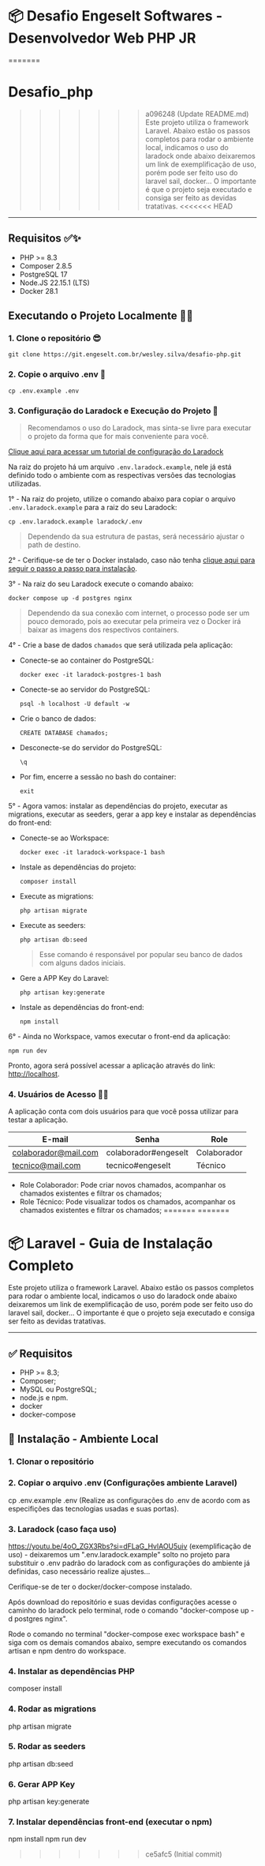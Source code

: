 
# 📦 Desafio Engeselt Softwares - Desenvolvedor Web PHP JR

=======
# Desafio_php
>>>>>>> a096248 (Update README.md)
Este projeto utiliza o framework Laravel. Abaixo estão os passos completos para rodar o ambiente local, indicamos o uso do laradock onde abaixo deixaremos um link de exemplificação de uso, porém pode ser feito uso do laravel sail, docker... O importante é que o projeto seja executado e consiga ser feito as devidas tratativas.
<<<<<<< HEAD

---
## Requisitos ✅✨

- PHP >= 8.3
- Composer 2.8.5
- PostgreSQL 17
- Node.JS 22.15.1 (LTS)
- Docker 28.1

## Executando o Projeto Localmente 🚀✨

### 1. Clone o repositório 😎

```
git clone https://git.engeselt.com.br/wesley.silva/desafio-php.git
```

### 2. Copie o arquivo .env 📂

```
cp .env.example .env
```

### 3. Configuração do Laradock e Execução do Projeto 🚀

> Recomendamos o uso do Laradock, mas sinta-se livre para executar o projeto da forma que for mais conveniente para você.

[Clique aqui para acessar um tutorial de configuração do Laradock](https://youtu.be/4oO_ZGX3Rbs?si=dFLaG_HvlAOU5uiv) 

Na raiz do projeto há um arquivo `.env.laradock.example`, nele já está definido todo o ambiente com as respectivas versões das tecnologias utilizadas.

1° - Na raiz do projeto, utilize o comando abaixo para copiar o arquivo `.env.laradock.example` para a raiz do seu Laradock:
```
cp .env.laradock.example laradock/.env
```
> Dependendo da sua estrutura de pastas, será necessário ajustar o path de destino.

2° - Cerifique-se de ter o Docker instalado, caso não tenha [clique aqui para seguir o passo a passo para instalação](https://docs.docker.com/get-started/get-docker/).

3° - Na raiz do seu Laradock execute o comando abaixo:
```
docker compose up -d postgres nginx
```
> Dependendo da sua conexão com internet, o processo pode ser um pouco demorado, pois ao executar pela primeira vez o Docker irá baixar as imagens dos respectivos containers.

4° - Crie a base de dados `chamados` que será utilizada pela aplicação:
* Conecte-se ao container do PostgreSQL:
    ```
    docker exec -it laradock-postgres-1 bash
    ```
* Conecte-se ao servidor do PostgreSQL:
    ```
    psql -h localhost -U default -w
    ```
* Crie o banco de dados:
    ```
    CREATE DATABASE chamados;
    ```
* Desconecte-se do servidor do PostgreSQL:
    ```
    \q
    ```
* Por fim, encerre a sessão no bash do container:
    ```
    exit
    ```

5° - Agora vamos: instalar as dependências do projeto, executar as migrations, executar as seeders, gerar a app key e instalar as dependências do front-end:
* Conecte-se ao Workspace:
    ```
    docker exec -it laradock-workspace-1 bash
    ```
* Instale as dependências do projeto:
    ```
    composer install
    ```
* Execute as migrations:
    ```
    php artisan migrate
    ```
* Execute as seeders:
    ```
    php artisan db:seed
    ```
    > Esse comando é responsável por popular seu banco de dados com alguns dados iniciais.
* Gere a APP Key do Laravel:
    ```
    php artisan key:generate
    ```
* Instale as dependências do front-end:
    ```
    npm install
    ```

6° - Ainda no Workspace, vamos executar o front-end da aplicação:
```
npm run dev
```

Pronto, agora será possível acessar a aplicação através do link: [http://localhost](http://localhost).

### 4. Usuários de Acesso 🧑‍💻

A aplicação conta com dois usuários para que você possa utilizar para testar a aplicação.

E-mail | Senha | Role
------ | ----- | ------
colaborador@mail.com | colaborador#engeselt | Colaborador
tecnico@mail.com | tecnico#engeselt | Técnico

* Role Colaborador: Pode criar novos chamados, acompanhar os chamados existentes e filtrar os chamados;
* Role Técnico: Pode visualizar todos os chamados, acompanhar os chamados existentes e filtrar os chamados;
=======
=======
# 📦 Laravel - Guia de Instalação Completo

Este projeto utiliza o framework Laravel. Abaixo estão os passos completos para rodar o ambiente local, indicamos o uso do laradock onde abaixo deixaremos um link de exemplificação de uso, porém pode ser feito uso do laravel sail, docker... O importante é que o projeto seja executado e consiga ser feito as devidas tratativas.

---

## ✅ Requisitos

- PHP >= 8.3;
- Composer;
- MySQL ou PostgreSQL;
- node.js e npm.
- docker
- docker-compose

## 🚀 Instalação - Ambiente Local

### 1. Clonar o repositório

<!-- ```bash
git clone https://github.com/seu-usuario/seu-projeto.git
cd seu-projeto -->

### 2. Copiar o arquivo .env (Configurações ambiente Laravel)

cp .env.example .env (Realize as configurações do .env de acordo com as especifições das tecnologias usadas e suas portas).

### 3. Laradock (caso faça uso)

https://youtu.be/4oO_ZGX3Rbs?si=dFLaG_HvlAOU5uiv (exemplificação de uso) - deixaremos um ".env.laradock.example" solto no projeto para substituir o .env padrão do laradock com as configurações do ambiente já definidas, caso necessário realize ajustes...

Cerifique-se de ter o docker/docker-compose instalado.

Após download do repositório e suas devidas configurações acesse o caminho do laradock pelo terminal, rode o comando "docker-compose up -d postgres nginx".

Rode o comando no terminal "docker-compose exec workspace bash" e siga com os demais comandos abaixo, sempre executando os comandos artisan e npm dentro do workspace.

### 4. Instalar as dependências PHP

composer install

### 4. Rodar as migrations

php artisan migrate

### 5. Rodar as seeders

php artisan db:seed

### 6. Gerar APP Key

php artisan key:generate

### 7. Instalar dependências front-end (executar o npm)

npm install
npm run dev
>>>>>>> ce5afc5 (Initial commit)


